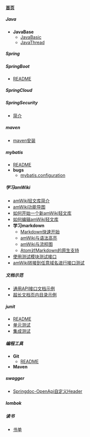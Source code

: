 
#### [首页](?file=home-首页)

##### Java
- **JavaBase**
    - [JavaBasic](?file=000-Java/00-JavaBase/00-JavaBasic "JavaBasic")
    - [JavaThread](?file=000-Java/00-JavaBase/01-JavaThread "JavaThread")

##### Spring

##### SpringBoot
- [README](?file=002-SpringBoot/001-README "README")

##### SpringCloud

##### SpringSecurity
- [简介](?file=004-SpringSecurity/001-简介 "简介")

##### maven
- [maven安装](?file=011-maven/001-maven安装 "maven安装")

##### mybatis
- [README](?file=108-mybatis/000-README "README")
- **bugs**
    - [mybatis.configuration](?file=108-mybatis/01-bugs/000-mybatis.configuration "mybatis.configuration")

##### 学习amWiki
- [amWiki轻文库简介](?file=111-学习amWiki/01-amWiki轻文库简介 "amWiki轻文库简介")
- [amWiki功能导图](?file=111-学习amWiki/02-amWiki功能导图 "amWiki功能导图")
- [如何开始一个新amWiki轻文库](?file=111-学习amWiki/03-如何开始一个新amWiki轻文库 "如何开始一个新amWiki轻文库")
- [如何编辑amWiki轻文库](?file=111-学习amWiki/04-如何编辑amWiki轻文库 "如何编辑amWiki轻文库")
- **学习markdown**
    - [Markdown快速开始](?file=111-学习amWiki/05-学习markdown/01-Markdown快速开始 "Markdown快速开始")
    - [amWiki与语法高亮](?file=111-学习amWiki/05-学习markdown/02-amWiki与语法高亮 "amWiki与语法高亮")
    - [amWiki与流程图](?file=111-学习amWiki/05-学习markdown/03-amWiki与流程图 "amWiki与流程图")
    - [Atom对Markdown的原生支持](?file=111-学习amWiki/05-学习markdown/05-Atom对Markdown的原生支持 "Atom对Markdown的原生支持")
- [使用测试模块测试接口](?file=111-学习amWiki/06-使用测试模块测试接口 "使用测试模块测试接口")
- [amWiki转接到任意域名进行接口测试](?file=111-学习amWiki/07-amWiki转接到任意域名进行接口测试 "amWiki转接到任意域名进行接口测试")

##### 文档示范
- [通用API接口文档示例](?file=112-文档示范/001-通用API接口文档示例 "通用API接口文档示例")
- [超长文档页内目录示例](?file=112-文档示范/002-超长文档页内目录示例 "超长文档页内目录示例")

##### junit
- [README](?file=201-junit/001-README "README")
- [单元测试](?file=201-junit/002-单元测试 "单元测试")
- [集成测试](?file=201-junit/003-集成测试 "集成测试")

##### 编程工具
- **Git**
    - [README](?file=301-编程工具/01-Git/000-README "README")
- **Maven**

##### swagger
- [Springdoc-OpenApi自定义Header](?file=302-swagger/000-Springdoc-OpenApi自定义Header "Springdoc-OpenApi自定义Header")

##### lombok

##### 读书
- [书单](?file=999-读书/000-书单 "书单")
